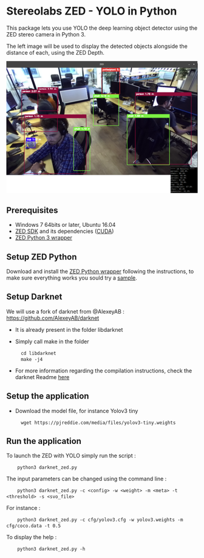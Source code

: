 # Stereolabs ZED - YOLO in Python

This package lets you use YOLO the deep learning object detector using the ZED stereo camera in Python 3.

The left image will be used to display the detected objects alongside the distance of each, using the ZED Depth.


![](../preview.png "ZED Python YOLO")


## Prerequisites

- Windows 7 64bits or later, Ubuntu 16.04
- [ZED SDK](https://www.stereolabs.com/developers/) and its dependencies ([CUDA](https://developer.nvidia.com/cuda-downloads))
- [ZED Python 3 wrapper](https://github.com/stereolabs/zed-python)

## Setup ZED Python

Download and install the [ZED Python wrapper](https://github.com/stereolabs/zed-python) following the instructions, to make sure everything works you sould try a [sample](https://github.com/stereolabs/zed-python/tree/master/examples).

## Setup Darknet

We will use a fork of darknet from @AlexeyAB : https://github.com/AlexeyAB/darknet

- It is already present in the folder libdarknet

- Simply call make in the folder

        cd libdarknet
        make -j4

- For more information regarding the compilation instructions, check the darknet Readme [here](../libdarknet/README.md)

## Setup the application

- Download the model file, for instance Yolov3 tiny

        wget https://pjreddie.com/media/files/yolov3-tiny.weights

## Run the application


To launch the ZED with YOLO simply run the script :

        python3 darknet_zed.py


The input parameters can be changed using the command line :

        python3 darknet_zed.py -c <config> -w <weight> -m <meta> -t <threshold> -s <svo_file>

For instance :

        python3 darknet_zed.py -c cfg/yolov3.cfg -w yolov3.weights -m cfg/coco.data -t 0.5

To display the help :

        python3 darknet_zed.py -h
